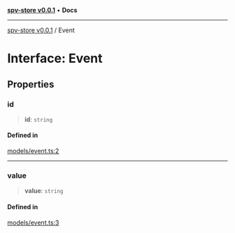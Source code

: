[**spv-store v0.0.1**](../README.md) • **Docs**

***

[spv-store v0.0.1](../globals.md) / Event

# Interface: Event

## Properties

### id

> **id**: `string`

#### Defined in

[models/event.ts:2](https://github.com/shruggr/ts-casemod-spv/blob/dc142b85a7bc32ae7c572ff1fa62fa3ec80b91ea/src/models/event.ts#L2)

***

### value

> **value**: `string`

#### Defined in

[models/event.ts:3](https://github.com/shruggr/ts-casemod-spv/blob/dc142b85a7bc32ae7c572ff1fa62fa3ec80b91ea/src/models/event.ts#L3)
